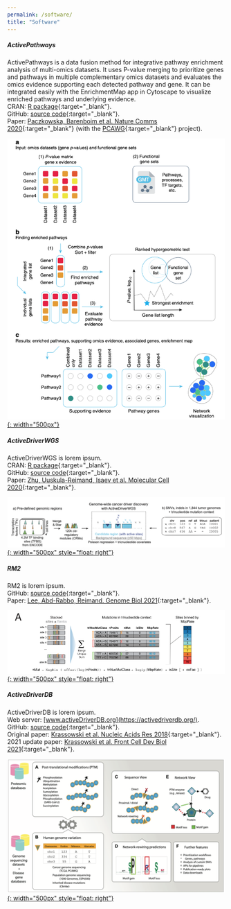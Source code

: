 ```yaml
---
permalink: /software/
title: "Software"
---
```


##### ActivePathways

ActivePathways is a data fusion method for integrative pathway enrichment analysis of multi-omics datasets. It uses P-value merging to prioritize genes and pathways in multiple complementary omics datasets and evaluates the omics evidence supporting each detected pathway and gene. It can be integrated easily with the EnrichmentMap app in Cytoscape to visualize enriched pathways and underlying evidence.  
CRAN: [R package](https://cran.r-project.org/web/packages/ActivePathways/index.html){:target="_blank"}.  
GitHub: [source code](https://github.com/reimandlab/ActivePathways){:target="_blank"}.  
Paper: [Paczkowska, Barenboim et al. Nature Comms 2020](https://www.nature.com/articles/s41467-019-13983-9){:target="_blank"} (with the [PCAWG](https://nature.com/articles/s41586-020-1969-6){:target="_blank"} project).  

[![ActivePathways](/assets/images/research/ActivePathways_overview.png){: width="500px"}](/assets/images/research/ActivePathways_overview.png)


##### ActiveDriverWGS

ActiveDriverWGS is lorem ipsum.  
CRAN: [R package](https://cran.r-project.org/web/packages/ActiveDriverWGS/index.html){:target="_blank"}.  
GitHub: [source code](https://github.com/reimandlab/ActiveDriverWGSR){:target="_blank"}.  
Paper: [Zhu, Uuskula-Reimand, Isaev et al. Molecular Cell 2020](https://www.sciencedirect.com/science/article/pii/S1097276519309578){:target="_blank"}.  

[![ActiveDriverWGS](/assets/images/research/ActiveDriverWGS_overview.png){: width="500px" style="float: right"}](/assets/images/research/ActiveDriverWGS_overview.png)


##### RM2

RM2 is lorem ipsum.   
GitHub: [source code](https://github.com/reimandlab/RM2){:target="_blank"}.  
Paper: [Lee, Abd-Rabbo, Reimand. Genome Biol 2021](https://genomebiology.biomedcentral.com/articles/10.1186/s13059-021-02318-x){:target="_blank"}.  

[![RM2](/assets/images/research/RM2_overview.png){: width="500px" style="float: right"}](/assets/images/research/RM2_overview.png)


##### ActiveDriverDB

ActiveDriverDB is lorem ipsum.  
Web server: [www.activeDriverDB.org](https://activedriverdb.org/).  
GitHub: [source code](https://github.com/reimandlab/ActiveDriverDB){:target="_blank"}.  
Original paper: [Krassowski et al. Nucleic Acids Res 2018](https://academic.oup.com/nar/article/46/D1/D901/4566599){:target="_blank"}.  
2021 update paper: [Krassowski et al. Front Cell Dev Biol 2021](https://www.frontiersin.org/articles/10.3389/fcell.2021.626821/full){:target="_blank"}.  

[![ActiveDriverDB](/assets/images/research/ActiveDriverDB_overview.png){: width="500px" style="float: right"}](/assets/images/research/ActiveDriverDB_overview.png)
